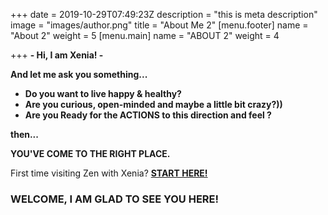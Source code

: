 +++
date = 2019-10-29T07:49:23Z
description = "this is meta description"
image = "images/author.png"
title = "About Me 2"
[menu.footer]
name = "About 2"
weight = 5
[menu.main]
name = "ABOUT 2"
weight = 4

+++
**- Hi, I am Xenia! -**

**And let me ask you something...**

* **Do you want to live happy & healthy?**
* **Are you curious, open-minded and maybe a little bit crazy?))**
* **Are you Ready for the ACTIONS to this direction and feel ?**

**then...**

**YOU'VE COME TO THE RIGHT PLACE.**

First time visiting Zen with Xenia? [**START HERE!**](http://thecontentbug.com/start-here/)

### **WELCOME, I AM GLAD TO SEE YOU HERE!**